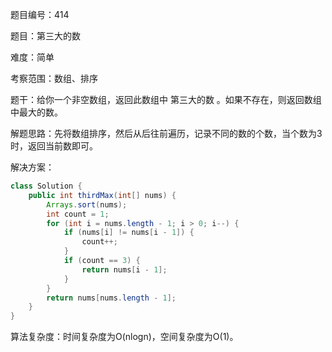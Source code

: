 题目编号：414

题目：第三大的数

难度：简单

考察范围：数组、排序

题干：给你一个非空数组，返回此数组中 第三大的数 。如果不存在，则返回数组中最大的数。

解题思路：先将数组排序，然后从后往前遍历，记录不同的数的个数，当个数为3时，返回当前数即可。

解决方案：

```java
class Solution {
    public int thirdMax(int[] nums) {
        Arrays.sort(nums);
        int count = 1;
        for (int i = nums.length - 1; i > 0; i--) {
            if (nums[i] != nums[i - 1]) {
                count++;
            }
            if (count == 3) {
                return nums[i - 1];
            }
        }
        return nums[nums.length - 1];
    }
}
```

算法复杂度：时间复杂度为O(nlogn)，空间复杂度为O(1)。